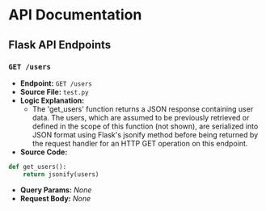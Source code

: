 # API Documentation

## Flask API Endpoints

### `GET /users`
- **Endpoint:** `GET /users`
- **Source File:** `test.py`
- **Logic Explanation:**
   - The 'get_users' function returns a JSON response containing user data. The users, which are assumed to be previously retrieved or defined in the scope of this function (not shown), are serialized into JSON format using Flask's jsonify method before being returned by the request handler for an HTTP GET operation on this endpoint.
- **Source Code:**
```python
def get_users():
    return jsonify(users)
```
- **Query Params:**
  _None_
- **Request Body:**
  _None_
